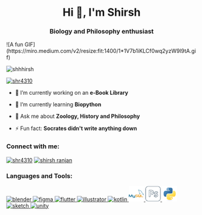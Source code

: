 <h1 align="center">Hi 👋, I'm Shirsh</h1>
<h3 align="center">Biology and Philosophy enthusiast</h3>
![A fun GIF](https://miro.medium.com/v2/resize:fit:1400/1*1V7b1iKLCf0wq2yzW9l9tA.gif)


<p align="left"> <img src="https://komarev.com/ghpvc/?username=shhhirsh&label=Profile%20views&color=0e75b6&style=flat" alt="shhhirsh" /> </p>

<p align="left"> <a href="https://twitter.com/shr4310" target="blank"><img src="https://img.shields.io/twitter/follow/shr4310?logo=twitter&style=for-the-badge" alt="shr4310" /></a> </p>

- 🔭 I’m currently working on an **e-Book Library**

- 🌱 I’m currently learning **Biopython**

- 💬 Ask me about **Zoology, History and Philosophy**

- ⚡ Fun fact: **Socrates didn't write anything down**

<h3 align="left">Connect with me:</h3>
<p align="left">
<a href="https://twitter.com/shr4310" target="blank"><img align="center" src="https://raw.githubusercontent.com/rahuldkjain/github-profile-readme-generator/master/src/images/icons/Social/twitter.svg" alt="shr4310" height="30" width="40" /></a>
<a href="https://linkedin.com/in/shirsh ranjan" target="blank"><img align="center" src="https://raw.githubusercontent.com/rahuldkjain/github-profile-readme-generator/master/src/images/icons/Social/linked-in-alt.svg" alt="shirsh ranjan" height="30" width="40" /></a>
</p>

<h3 align="left">Languages and Tools:</h3>
<p align="left"> <a href="https://www.blender.org/" target="_blank" rel="noreferrer"> <img src="https://download.blender.org/branding/community/blender_community_badge_white.svg" alt="blender" width="40" height="40"/> </a> <a href="https://www.figma.com/" target="_blank" rel="noreferrer"> <img src="https://www.vectorlogo.zone/logos/figma/figma-icon.svg" alt="figma" width="40" height="40"/> </a> <a href="https://flutter.dev" target="_blank" rel="noreferrer"> <img src="https://www.vectorlogo.zone/logos/flutterio/flutterio-icon.svg" alt="flutter" width="40" height="40"/> </a> <a href="https://www.adobe.com/in/products/illustrator.html" target="_blank" rel="noreferrer"> <img src="https://www.vectorlogo.zone/logos/adobe_illustrator/adobe_illustrator-icon.svg" alt="illustrator" width="40" height="40"/> </a> <a href="https://kotlinlang.org" target="_blank" rel="noreferrer"> <img src="https://www.vectorlogo.zone/logos/kotlinlang/kotlinlang-icon.svg" alt="kotlin" width="40" height="40"/> </a> <a href="https://www.mysql.com/" target="_blank" rel="noreferrer"> <img src="https://raw.githubusercontent.com/devicons/devicon/master/icons/mysql/mysql-original-wordmark.svg" alt="mysql" width="40" height="40"/> </a> <a href="https://www.photoshop.com/en" target="_blank" rel="noreferrer"> <img src="https://raw.githubusercontent.com/devicons/devicon/master/icons/photoshop/photoshop-line.svg" alt="photoshop" width="40" height="40"/> </a> <a href="https://www.python.org" target="_blank" rel="noreferrer"> <img src="https://raw.githubusercontent.com/devicons/devicon/master/icons/python/python-original.svg" alt="python" width="40" height="40"/> </a> <a href="https://www.sketch.com/" target="_blank" rel="noreferrer"> <img src="https://www.vectorlogo.zone/logos/sketchapp/sketchapp-icon.svg" alt="sketch" width="40" height="40"/> </a> <a href="https://unity.com/" target="_blank" rel="noreferrer"> <img src="https://www.vectorlogo.zone/logos/unity3d/unity3d-icon.svg" alt="unity" width="40" height="40"/> </a> </p>
